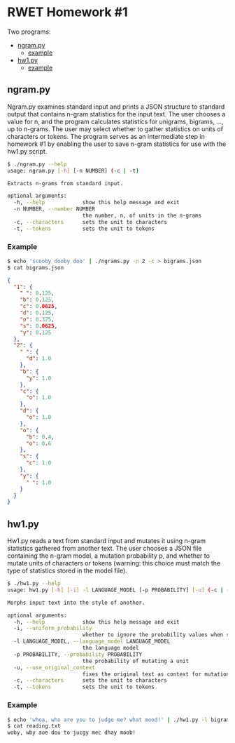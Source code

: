 # RWET Homework #1

Two programs:
* [ngram.py](https://github.com/robertsdionne/rwet/tree/master/hw1#ngrampy)
    * [example](https://github.com/robertsdionne/rwet/tree/master/hw1#example)
* [hw1.py](https://github.com/robertsdionne/rwet/tree/master/hw1#hw1py)
    * [example](https://github.com/robertsdionne/rwet/tree/master/hw1#example-1)

## ngram.py

Ngram.py examines standard input and prints a JSON structure to standard output that
contains n-gram statistics for the input text. The user chooses a value for n, and the program
calculates statistics for unigrams, bigrams, ..., up to n-grams. The user may select whether to
gather statistics on units of characters or tokens. The program serves as an
intermediate step in homework #1 by enabling the user to save n-gram statistics for use with the
hw1.py script.

```bash
$ ./ngram.py --help
usage: ngram.py [-h] [-n NUMBER] (-c | -t)

Extracts n-grams from standard input.

optional arguments:
  -h, --help            show this help message and exit
  -n NUMBER, --number NUMBER
                        the number, n, of units in the n-grams
  -c, --characters      sets the unit to characters
  -t, --tokens          sets the unit to tokens
```

### Example

```bash
$ echo 'scooby dooby doo' | ./ngrams.py -n 2 -c > bigrams.json
$ cat bigrams.json 
```
```json
{
  "1": {
    " ": 0.125, 
    "b": 0.125, 
    "c": 0.0625, 
    "d": 0.125, 
    "o": 0.375, 
    "s": 0.0625, 
    "y": 0.125
  }, 
  "2": {
    " ": {
      "d": 1.0
    }, 
    "b": {
      "y": 1.0
    }, 
    "c": {
      "o": 1.0
    }, 
    "d": {
      "o": 1.0
    }, 
    "o": {
      "b": 0.4, 
      "o": 0.6
    }, 
    "s": {
      "c": 1.0
    }, 
    "y": {
      " ": 1.0
    }
  }
}
```

## hw1.py

Hw1.py reads a text from standard input and mutates it using n-gram statistics gathered from another
text. The user chooses a JSON file containing the n-gram model, a mutation probability p, and
whether to mutate units of characters or tokens (warning: this choice must match the type of
statistics stored in the model file).

```bash
$ ./hw1.py --help
usage: hw1.py [-h] [-i] -l LANGUAGE_MODEL [-p PROBABILITY] [-u] (-c | -t)

Morphs input text into the style of another.

optional arguments:
  -h, --help            show this help message and exit
  -i, --uniform_probability
                        whether to ignore the probability values when sampling
  -l LANGUAGE_MODEL, --language_model LANGUAGE_MODEL
                        the language model
  -p PROBABILITY, --probability PROBABILITY
                        the probability of mutating a unit
  -u, --use_original_context
                        fixes the original text as context for mutations
  -c, --characters      sets the unit to characters
  -t, --tokens          sets the unit to tokens
```

### Example

```bash
$ echo 'whoa, who are you to judge me? what mood!' | ./hw1.py -l bigrams.json -c > reading.txt
$ cat reading.txt
woby, wby aoe dou to jucgy mec dhay moob!
```

